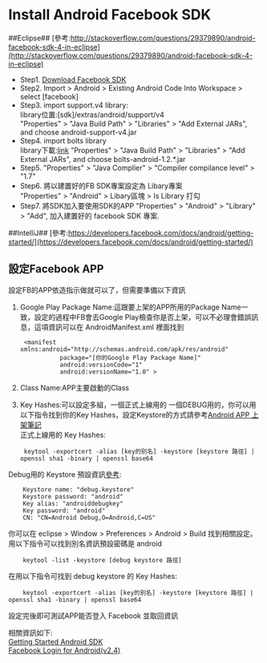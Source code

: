 # Install Android Facebook SDK #

##Eclipse##
[參考:http://stackoverflow.com/questions/29379890/android-facebook-sdk-4-in-eclipse](http://stackoverflow.com/questions/29379890/android-facebook-sdk-4-in-eclipse)  

* Step1. [Download Facebook SDK](https://developers.facebook.com/resources/facebook-android-sdk-current.zip)  
* Step2. Import > Android > Existing Android Code Into Workspace > select [facebook]  
* Step3. import support.v4 library:   
library位置:[sdk]/extras/android/support/v4  
"Properties" > "Java Build Path" > "Libraries" > "Add External JARs", and choose android-support-v4.jar  
* Step4. import bolts library  
library下載:[link](http://mvnrepository.com/artifact/com.parse.bolts/bolts-android)
"Properties" > "Java Build Path" > "Libraries" > "Add External JARs", and choose bolts-android-1.2.*.jar 
* Step5. "Properties" > "Java Complier" > "Compiler compilance level" > "1.7"
* Step6. 將以建置好的FB SDK專案設定為 Libary專案  
"Properties" > "Android" > Libary區塊 > Is Library 打勾
* Step7. 將SDK加入要使用SDK的APP
"Properties" > "Android" > "Library" > "Add", 加入建置好的 facebook SDK 專案.

##IntelliJ##
[參考:https://developers.facebook.com/docs/android/getting-started/](https://developers.facebook.com/docs/android/getting-started/)

## 設定Facebook APP ##

設定FB的APP依造指示做就可以了，但需要準備以下資訊

1. Google Play Package Name:這跟要上架的APP所用的Package Name一致，設定的過程中FB會去Google Play檢查你是否上架，可以不必理會錯誤訊息，這項資訊可以在 AndroidManifest.xml 裡面找到
	
		<manifest xmlns:android="http://schemas.android.com/apk/res/android"
    			  package="[你的Google Play Package Name]"
    			  android:versionCode="1"
    			  android:versionName="1.0" >

2. Class Name:APP主要啟動的Class
3. Key Hashes:可以設定多組，一個正式上線用的 一個DEBUG用的，你可以用以下指令找到你的Key Hashes，設定Keystore的方式請參考[Android APP 上架筆記](https://github.com/713han/notebook/blob/master/Android%20APP%20%E4%B8%8A%E6%9E%B6%E7%AD%86%E8%A8%98.md)  
正式上線用的 Key Hashes:
		
		keytool -exportcert -alias [key的別名] -keystore [keystore 路徑] | openssl sha1 -binary | openssl base64
Debug用的 Keystore 預設資訊[參考](http://stackoverflow.com/questions/18589694/i-have-never-set-any-passwords-to-my-keystore-and-alias-so-how-are-they-created):  
		
		Keystore name: "debug.keystore"
		Keystore password: "android"
		Key alias: "androiddebugkey"
		Key password: "android"
		CN: "CN=Android Debug,O=Android,C=US"
你可以在 eclipse > Window > Preferences > Android > Build 找到相關設定。  
用以下指令可以找到別名資訊預設密碼是 android
		
		keytool -list -keystore [debug keystore 路徑]		
在用以下指令可找到 debug keystore 的 Key Hashes:
		
		keytool -exportcert -alias [key的別名] -keystore [keystore 路徑] | openssl sha1 -binary | openssl base64

設定完後即可測試APP能否登入 Facebook 並取回資訊

相關資訊如下:  
[Getting Started Android SDK](https://developers.facebook.com/docs/android/getting-started)  
[Facebook Login for Android(v2.4)](https://developers.facebook.com/docs/facebook-login/android/v2.4)

		